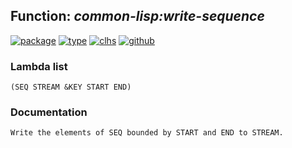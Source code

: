 ## Function: ***common-lisp:write-sequence***
[![package](https://img.shields.io/badge/Package-COMMON--LISP-5f9ea0.svg?style=social&colorA=999999)](../) [![type](https://img.shields.io/badge/Type-Function-5f9ea0.svg?style=social&colorA=999999)](../#function) [![clhs](https://img.shields.io/badge/CLHS-WRITE--SEQUENCE-5f9ea0.svg?style=social&colorA=999999)](http://www.lispworks.com/documentation/HyperSpec/Body/f_wr_seq.htm) [![github](https://img.shields.io/badge/GitHub-View_the_source-5f9ea0.svg?style=social&colorA=999999&logo=github)](https://github.com/sbcl/sbcl/blob/master/src/code/stream.lisp/) 
### Lambda list
```
(SEQ STREAM &KEY START END)
```
### Documentation
```
Write the elements of SEQ bounded by START and END to STREAM.
```
